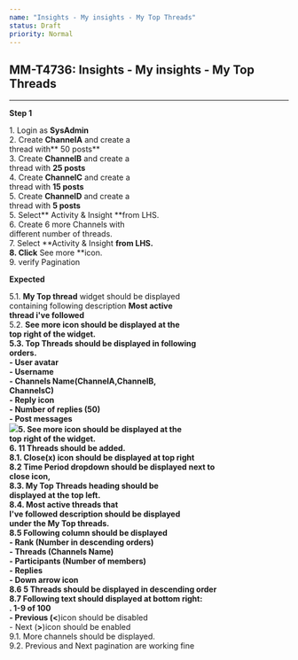 ```yaml
---
name: "Insights - My insights - My Top Threads"
status: Draft
priority: Normal
---
```


## MM-T4736: Insights - My insights - My Top Threads

---

**Step 1**

1\. Login as **SysAdmin**\
2\. Create **ChannelA** and create a\
thread with** 50 posts**\
3\. Create **ChannelB** and create a\
thread with **25 posts**\
4\. Create **ChannelC** and create a\
thread with **15 posts**\
5\. Create **ChannelD** and create a\
thread with **5 posts**\
5\. Select** Activity & Insight **from LHS.\
6\. Create 6 more Channels with\
different number of threads.\
7\. Select **Activity & Insight **from LHS.\
8\. Click** See more **icon.\
9\. verify Pagination

**Expected**

5.1. **My Top thread** widget should be displayed\
containing following description **Most active\
thread i've followed**\
5.2. **See more **icon should be displayed at the\
top right of the widget.\
5.3. Top Threads should be displayed in following\
orders.\
\- **User avatar**\
\- **Username**\
\- **Channels Name**(ChannelA,ChannelB,\
ChannelsC)\
\- **Reply icon**\
\- **Number of replies (50)**\
\- **Post messages**\
![](https://smartbear-tm4j-prod-us-west-2-attachment-rich-text.s3.us-west-2.amazonaws.com/embedded-f3277290f945470c4add5d21ef3dc7ca7b74388fc7152bfb6b99ae58c66a95a8-1649179636524-1649179636524.png)5. **See more** icon should be displayed at the\
top right of the widget.\
6\. 11 Threads should be added.\
8.1. Close(**x**) icon should be displayed at top right\
8.2 Time Period dropdown should be displayed next to\
close icon,\
8.3. **My Top Threads** heading should be\
displayed at the top left.\
8.4. **Most active threads that\
I've followed **description should be displayed\
under the **My Top threads.**\
8.5 Following column should be displayed\
\- **Rank** (Number in descending orders)\
\- **Threads** (Channels Name)\
\- **Participants** (Number of members)\
\- **Replies**\
\-** Down arrow icon**\
8.6 5 Threads should be displayed in descending order\
8.7 Following text should displayed at bottom right:\
. **1-9 of 100**\
\- Previous (**<**)icon should be disabled\
\- Next (**>**)icon should be enabled\
9.1. More channels should be displayed.\
9.2. Previous and Next pagination are working fine
